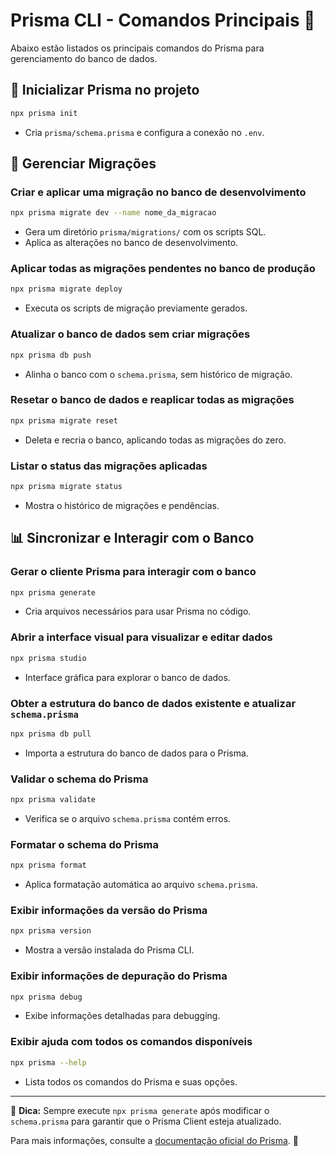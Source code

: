 # Prisma CLI - Comandos Principais 🚀

Abaixo estão listados os principais comandos do Prisma para gerenciamento do banco de dados.

## 📌 Inicializar Prisma no projeto
```sh
npx prisma init
```
- Cria `prisma/schema.prisma` e configura a conexão no `.env`.

## 🔄 Gerenciar Migrações

### Criar e aplicar uma migração no banco de desenvolvimento
```sh
npx prisma migrate dev --name nome_da_migracao
```
- Gera um diretório `prisma/migrations/` com os scripts SQL.
- Aplica as alterações no banco de desenvolvimento.

### Aplicar todas as migrações pendentes no banco de produção
```sh
npx prisma migrate deploy
```
- Executa os scripts de migração previamente gerados.

### Atualizar o banco de dados sem criar migrações
```sh
npx prisma db push
```
- Alinha o banco com o `schema.prisma`, sem histórico de migração.

### Resetar o banco de dados e reaplicar todas as migrações
```sh
npx prisma migrate reset
```
- Deleta e recria o banco, aplicando todas as migrações do zero.

### Listar o status das migrações aplicadas
```sh
npx prisma migrate status
```
- Mostra o histórico de migrações e pendências.

## 📊 Sincronizar e Interagir com o Banco

### Gerar o cliente Prisma para interagir com o banco
```sh
npx prisma generate
```
- Cria arquivos necessários para usar Prisma no código.

### Abrir a interface visual para visualizar e editar dados
```sh
npx prisma studio
```
- Interface gráfica para explorar o banco de dados.

### Obter a estrutura do banco de dados existente e atualizar `schema.prisma`
```sh
npx prisma db pull
```
- Importa a estrutura do banco de dados para o Prisma.

### Validar o schema do Prisma
```sh
npx prisma validate
```
- Verifica se o arquivo `schema.prisma` contém erros.

### Formatar o schema do Prisma
```sh
npx prisma format
```
- Aplica formatação automática ao arquivo `schema.prisma`.

### Exibir informações da versão do Prisma
```sh
npx prisma version
```
- Mostra a versão instalada do Prisma CLI.

### Exibir informações de depuração do Prisma
```sh
npx prisma debug
```
- Exibe informações detalhadas para debugging.

### Exibir ajuda com todos os comandos disponíveis
```sh
npx prisma --help
```
- Lista todos os comandos do Prisma e suas opções.

---
📌 **Dica:** Sempre execute `npx prisma generate` após modificar o `schema.prisma` para garantir que o Prisma Client esteja atualizado.

Para mais informações, consulte a [documentação oficial do Prisma](https://www.prisma.io/docs). 🚀


